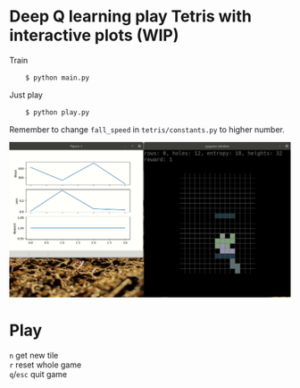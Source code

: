# Deep Q learning play Tetris with interactive plots (WIP)
Train
```bash
    $ python main.py
```

Just play
```bash
    $ python play.py
```
Remember to change `fall_speed` in `tetris/constants.py` to higher number.

<p align="center">
    <img src="figures/record.gif" />
</p>


# Play
`n` get new tile<br>
`r` reset whole game<br>
`q`/`esc` quit game
